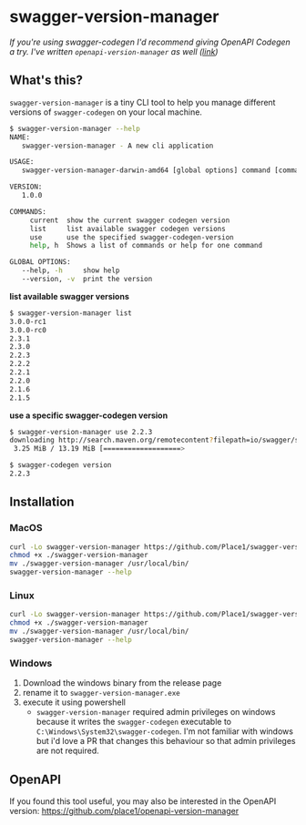 # swagger-version-manager

_If you're using swagger-codegen I'd recommend giving OpenAPI Codegen a try. I've written `openapi-version-manager` as well ([link](https://github.com/place1/openapi-version-manager))_

## What's this?
`swagger-version-manager` is a tiny CLI tool to help you manage different versions of `swagger-codegen` on your local
machine.

```bash
$ swagger-version-manager --help
NAME:
   swagger-version-manager - A new cli application

USAGE:
   swagger-version-manager-darwin-amd64 [global options] command [command options] [arguments...]

VERSION:
   1.0.0

COMMANDS:
     current  show the current swagger codegen version
     list     list available swagger codegen versions
     use      use the specified swagger-codegen-version
     help, h  Shows a list of commands or help for one command

GLOBAL OPTIONS:
   --help, -h     show help
   --version, -v  print the version
```

**list available swagger versions**
```bash
$ swagger-version-manager list
3.0.0-rc1
3.0.0-rc0
2.3.1
2.3.0
2.2.3
2.2.2
2.2.1
2.2.0
2.1.6
2.1.5
```

**use a specific swagger-codegen version**
```bash
$ swagger-version-manager use 2.2.3
downloading http://search.maven.org/remotecontent?filepath=io/swagger/swagger-codegen-cli/2.2.3/swagger-codegen-cli-2.2.3.jar
 3.25 MiB / 13.19 MiB [===================>                                                                     ]  25% 00m01
```
```bash
$ swagger-codegen version
2.2.3
```

## Installation

### MacOS
```bash
curl -Lo swagger-version-manager https://github.com/Place1/swagger-version-manager/releases/download/v1.0.0/swagger-version-manager-darwin-amd64
chmod +x ./swagger-version-manager
mv ./swagger-version-manager /usr/local/bin/
swagger-version-manager --help
```

### Linux
```bash
curl -Lo swagger-version-manager https://github.com/Place1/swagger-version-manager/releases/download/v1.0.0/swagger-version-manager-linux-amd64
chmod +x ./swagger-version-manager
mv ./swagger-version-manager /usr/local/bin/
swagger-version-manager --help
```

### Windows
1. Download the windows binary from the release page
2. rename it to `swagger-version-manager.exe`
3. execute it using powershell
    - `swagger-version-manager` required admin privileges on windows because it writes the `swagger-codegen`
      executable to `C:\Windows\System32\swagger-codegen`. I'm not familiar with windows but i'd love
      a PR that changes this behaviour so that admin privileges are not required.

## OpenAPI
If you found this tool useful, you may also be interested in the OpenAPI version: https://github.com/place1/openapi-version-manager
